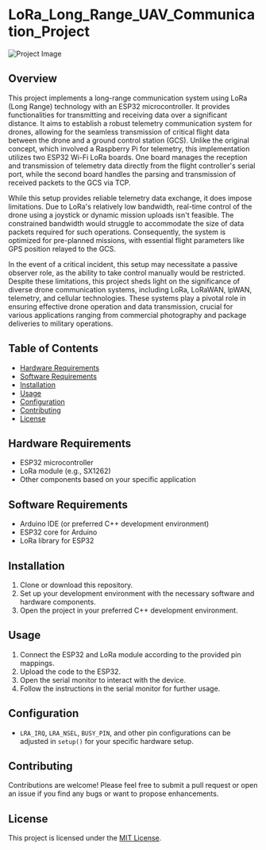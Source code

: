 # LoRa_Long_Range_UAV_Communication_Project

![Project Image](/Users/dunbarinodusi/Desktop/lora_project_pic1.png)

## Overview

This project implements a long-range communication system using LoRa (Long Range) technology with an ESP32 microcontroller. It provides functionalities for transmitting and receiving data over a significant distance. It aims to establish a robust telemetry communication system for drones, allowing for the seamless transmission of critical flight data between the drone and a ground control station (GCS). Unlike the original concept, which involved a Raspberry Pi for telemetry, this implementation utilizes two ESP32 Wi-Fi LoRa boards. One board manages the reception and transmission of telemetry data directly from the flight controller's serial port, while the second board handles the parsing and transmission of received packets to the GCS via TCP.

While this setup provides reliable telemetry data exchange, it does impose limitations. Due to LoRa's relatively low bandwidth, real-time control of the drone using a joystick or dynamic mission uploads isn't feasible. The constrained bandwidth would struggle to accommodate the size of data packets required for such operations. Consequently, the system is optimized for pre-planned missions, with essential flight parameters like GPS position relayed to the GCS.

In the event of a critical incident, this setup may necessitate a passive observer role, as the ability to take control manually would be restricted. Despite these limitations, this project sheds light on the significance of diverse drone communication systems, including LoRa, LoRaWAN, lpWAN, telemetry, and cellular technologies. These systems play a pivotal role in ensuring effective drone operation and data transmission, crucial for various applications ranging from commercial photography and package deliveries to military operations.

## Table of Contents

- [Hardware Requirements](#hardware-requirements)
- [Software Requirements](#software-requirements)
- [Installation](#installation)
- [Usage](#usage)
- [Configuration](#configuration)
- [Contributing](#contributing)
- [License](#license)

## Hardware Requirements

- ESP32 microcontroller
- LoRa module (e.g., SX1262)
- Other components based on your specific application

## Software Requirements

- Arduino IDE (or preferred C++ development environment)
- ESP32 core for Arduino
- LoRa library for ESP32

## Installation

1. Clone or download this repository.
2. Set up your development environment with the necessary software and hardware components.
3. Open the project in your preferred C++ development environment.

## Usage

1. Connect the ESP32 and LoRa module according to the provided pin mappings.
2. Upload the code to the ESP32.
3. Open the serial monitor to interact with the device.
4. Follow the instructions in the serial monitor for further usage.

## Configuration

- `LRA_IRQ`, `LRA_NSEL`, `BUSY_PIN`, and other pin configurations can be adjusted in `setup()` for your specific hardware setup.

## Contributing

Contributions are welcome! Please feel free to submit a pull request or open an issue if you find any bugs or want to propose enhancements.

## License

This project is licensed under the [MIT License](LICENSE).
